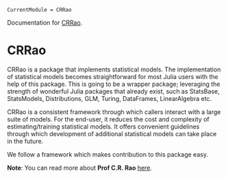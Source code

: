 ```@meta
CurrentModule = CRRao
```
Documentation for [CRRao](https://github.com/xKDR/CRRao.jl).

# CRRao

CRRao is a package that implements statistical models. The implementation 
of statistical models becomes straightforward for most Julia users 
with the help of this package. This is going to be a wrapper package;
leveraging the strength of wonderful Julia packages that already exist, 
such as StatsBase, StatsModels, Distributions, GLM, Turing, DataFrames,
LinearAlgebra etc.

CRRao is a consistent framework through which callers interact with 
a large suite of models. For the end-user, it reduces the cost and complexity 
of estimating/training statistical models. It offers convenient guidelines through 
which development of additional statistical models can take place in the future.

We follow a framework which makes contribution to this package easy.

**Note**: You can read more about **Prof C.R. Rao** [here](https://en.wikipedia.org/wiki/C._R._Rao).